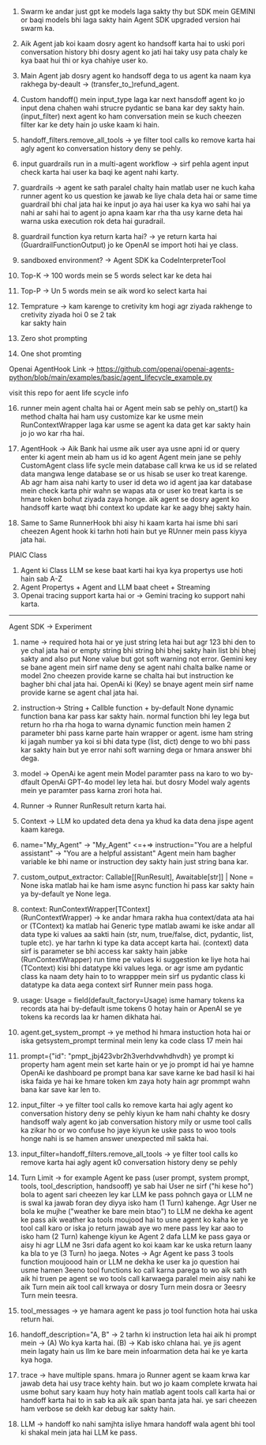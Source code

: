 1. Swarm ke andar just gpt ke models laga sakty thy but SDK mein GEMINI or baqi models bhi laga sakty hain
   Agent SDK upgraded version hai swarm ka.

2. Aik Agent jab koi kaam dosry agent ko handsoff karta hai to uski pori conversation history bhi dosry agent
   ko jati hai taky usy pata chaly ke kya baat hui thi or kya chahiye user ko.

3. Main Agent jab dosry agent ko handsoff dega to us agent ka naam kya rakhega by-deault ->
   (transfer_to_)refund_agent.

4. Custom handoff() mein input_type laga kar next hansdoff agent ko jo input dena chahen wahi strucre pydantic
   se bana kar dey sakty hain.  (input_filter) next agent ko ham conversation mein se kuch cheezen filter kar ke dety hain jo uske kaam ki hain.   

5.  handoff_filters.remove_all_tools -> ye filter tool calls ko remove karta hai agly agent ko conversation 
    history deny se pehly.

6. input guardrails run in a multi-agent workflow -> sirf pehla agent input check karta hai user ka baqi 
   ke agent nahi karty.

7. guardrails -> agent ke sath paralel chalty hain matlab user ne kuch kaha runner agent ko us question ke
   jawab ke liye chala deta hai or same time guardrail bhi chal jata hai ke input jo aya hai user ka kya 
   wo sahi hai ya nahi ar sahi hai to agent jo apna kaam kar rha tha usy karne deta hai warna uska execution rok deta hai guradrail.

8. guardrail function kya return karta hai? -> ye return karta hai (GuardrailFunctionOutput) jo ke 
   OpenAI se import hoti hai ye class.

9. sandboxed environment?  -> Agent SDK ka CodeInterpreterTool

10. Top-K -> 100 words mein se 5 words select kar ke deta hai 
11. Top-P -> Un 5 words mein se aik word ko select karta hai
12. Temprature -> kam karenge to cretivity km hogi agr ziyada rakhenge to cretivity ziyada hoi 0 se 2 tak     
    kar sakty hain
13. Zero shot prompting
14. One shot promting  


Openai AgentHook Link -> https://github.com/openai/openai-agents-python/blob/main/examples/basic/agent_lifecycle_example.py

visit this repo for aent life scycle info


16. runner mein agent chalta hai or Agent mein sab se pehly on_start() ka method chalta hai ham usy customize
    kar ke usme mein RunContextWrapper laga kar usme se agent ka data get kar sakty hain jo jo wo kar rha hai.

17. AgentHook -> Aik Bank hai usme aik user aya usne apni id or query enter ki agent mein ab ham us id ko agent
    Agent mein jane se pehly CustomAgent class life sycle mein database call krwa ke us id se related data mangwa lenge database se or us hisab se user ko treat karenge.
    Ab agr ham aisa nahi karty to user id deta wo id agent jaa kar database mein check karta phir wahn se wapas
    ata or user ko treat karta is se hmare token bohut ziyada zaya honge. aik agent se dosry agent ko handsoff
    karte waqt bhi context ko update kar ke aagy bhej sakty hain. 

18. Same to Same RunnerHook bhi aisy hi kaam karta hai isme bhi sari cheezen Agent hook ki tarhn hoti hain 
    but ye RUnner mein pass kiyya jata hai.    

PIAIC Class

1. Agent ki Class LLM se kese baat karti hai kya kya propertys use hoti hain sab A-Z
2. Agent Propertys + Agent and LLM baat cheet + Streaming
3. Openai tracing support karta hai or -> Gemini tracing ko support nahi karta.


----------------------------------------------------------------------------------------------------
Agent SDK -> Experiment

1. name -> required hota hai or ye just string leta hai but agr 123 bhi den to ye chal jata hai or empty string bhi
   string bhi bhej sakty hain list bhi bhej sakty and also put None value but got soft warning not error.
   Gemini key se bane agent mein sirf name deny se agent nahi chalta balke name or model 2no cheezen provide karne se chalta hai but instruction ke bagher bhi chal jata hai.
   OpenAi ki (Key) se bnaye agent mein sirf name provide karne se agent chal jata hai.

2. instruction-> String + Callble function + by-default None
   dynamic function bana kar pass kar sakty hain. normal function bhi ley lega but return ho rha
   rha hoga to warna dynamic function mein hamen 2 parameter bhi pass karne parte hain wrapper or agent.
   isme ham string ki jagah number ya koi si bhi data type (list, dict) denge to wo bhi pass kar sakty hain but ye error nahi soft warning dega or hmara answer bhi dega.

3. model -> OpenAi ke agent mein Model paramter pass na karo to wo by-dfault OpenAi GPT-4o model ley leta hai.
   but dosry Model waly agents mein ye paramter pass karna zrori hota hai. 

4. Runner -> Runner RunResult return karta hai. 

5. Context -> LLM ko updated deta dena ya khud ka data dena jispe agent kaam karega.
   
6. name="My_Agent" -> "My_Agent"     <=+=>    instruction="You are a helpful assistant"  -> "You are a helpful assistant"
   Agent mein ham bagher variable ke bhi name or instruction dey sakty hain just string bana kar.   

7. custom_output_extractor: Callable[[RunResult], Awaitable[str]] | None = None
   iska matlab hai ke ham isme async function hi pass kar sakty hain ya by-default ye None lega.

8. context: RunContextWrapper[TContext]   
   (RunContextWrapper) -> ke andar hmara rakha hua context/data ata hai or (TContext) ka matlab hai Generic type matlab
   awami ke iske andar all data type ki values aa sakti hain (str, num, true/false, dict, pydantic, list, tuple etc). 
   ye har tarhn ki type ka data accept karta hai.
   (context) data sirf is parameter se bhi access kar sakty hain jabke (RunContextWrapper) run time pe values ki suggestion ke liye hota hai (TContext) kisi bhi datatype kki values lega. or agr isme am pydantic class ka naam dety
   hain to to wrappper mein sirf us pydantic class ki datatype ka data aega context sirf Runner mein pass hoga. 
   
9. usage: Usage = field(default_factory=Usage)
    isme hamary tokens ka records ata hai by-default isme tokens 0 hotay hain or ApenAI se ye tokens ka records laa kr
    hamen dikhata hai.  

10. agent.get_system_prompt -> ye method hi hmara instuction hota hai
    or iska getsystem_prompt terminal mein leny ka code class 17 mein hai

11. prompt={"id": "pmpt_jbj423vbr2h3verhdvwhdhvdh}
    ye prompt ki property ham agent mein set karte hain or ye jo prompt id hai ye hamne OpenAi ke dashboard pe prompt
    bana kar save karne ke bad hasil ki hai iska faida ye hai ke hmare token km zaya hoty hain agr prommpt wahn bana kar save kar len to.    

12. input_filter -> ye filter tool calls ko remove karta hai agly agent ko conversation history deny se pehly
    kiyun ke ham nahi chahty ke dosry handsoff waly agent ko jab conversation history mily or usme tool calls ka zikar
    ho or wo confuse ho jaye kiyun ke uske pass to woo tools honge nahi is se hamen answer unexpected mil sakta hai.

13. input_filter=handoff_filters.remove_all_tools -> ye filter tool calls ko remove karta hai agly agent k0   conversation history deny se pehly    

14. Turn Limit -> for example Agent ke pass (user prompt, system prompt, tools, tool_description, handsooff) ye sab hai
    User ne sirf ("hi kese ho") bola to agent sari cheezen ley kar LLM ke pass pohnch gaya or LLM ne is swal ka jawab foran dey diyya isko ham (1 Turn) kahenge.
    Agr User ne bola ke mujhe ("weather ke bare mein btao") to LLM ne dekha ke agent ke pass aik weather ka tools moujood 
    hai to usne agent ko kaha ke ye tool call karo or iska jo return jawab aye wo mere pass ley kar aao to isko ham 
    (2 Turn) kahenge kiyun ke Agent 2 dafa LLM ke pass gaya or aisy hi agr LLM ne 3sri dafa agent ko koi kaam kar ke uska
    return laany ka bla to ye (3 Turn) ho jaega.
    Notes -> Agr Agent ke pass 3 tools function moujoood hain or LLM ne dekha ke user ka jo question hai usme hamen 3eeno
    tool functions ko call karna parega to wo aik sath aik hi truen pe agent se wo tools call karwaega paralel mein aisy
    nahi ke aik Turn mein aik tool call krwaya or dosry Turn mein dosra or 3eesry Turn mein teesra.

15. tool_messages -> ye hamara agent ke pass jo tool function hota hai uska return hai.

16. handoff_description="A, B" -> 2 tarhn ki instruction leta hai aik hi prompt mein -> 
    (A) Wo kya karta hai. (B) -> Kab  isko chlana hai.
    ye jis agent mein lagaty hain us llm ke bare mein infoarmation deta hai ke ye karta kya hoga.

17. trace -> have multiple spans.
    hmara jo Runner agent se kaam krwa kar jawab deta hai usy trace kehty hain. but wo jo kaam complete krwata hai usme bohut sary kaam huy hoty hain matlab agent tools call karta hai or handoff karta hai to in sab ka aik aik span banta jata hai. ye sari cheezen ham verbose se dekh kar debug kar sakty hain.

18. LLM -> handoff ko nahi samjhta isliye hmara handoff wala agent bhi tool ki  shakal mein jata hai LLM ke pass.         
